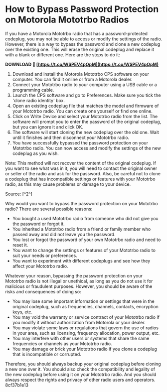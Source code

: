 
 
# How to Bypass Password Protection on Motorola Mototrbo Radios
 
If you have a Motorola Mototrbo radio that has a password-protected codeplug, you may not be able to access or modify the settings of the radio. However, there is a way to bypass the password and clone a new codeplug over the existing one. This will erase the original codeplug and replace it with a blank or different one. Here are the steps to do it:
 
**DOWNLOAD 🔗 [https://t.co/WSPEV4pOpM](https://t.co/WSPEV4pOpM)**


 
1. Download and install the Motorola Mototrbo CPS software on your computer. You can find it online or from a Motorola dealer.
2. Connect your Mototrbo radio to your computer using a USB cable or a programming cable.
3. Launch the CPS software and go to Preferences. Make sure you tick the 'clone radio identity' box.
4. Open an existing codeplug file that matches the model and firmware of your Mototrbo radio. You can create one yourself or find one online.
5. Click on Write Device and select your Mototrbo radio from the list. The software will prompt you to enter the password of the original codeplug, but you can ignore it and click OK.
6. The software will start cloning the new codeplug over the old one. Wait until it finishes and then disconnect your Mototrbo radio.
7. You have successfully bypassed the password protection on your Mototrbo radio. You can now access and modify the settings of the new codeplug as you wish.

Note: This method will not recover the content of the original codeplug. If you want to see what was in it, you will need to contact the original owner or seller of the radio and ask for the password. Also, be careful not to clone a codeplug that has incompatible settings or features with your Mototrbo radio, as this may cause problems or damage to your device.
 
Source: [^2^]

Why would you want to bypass the password protection on your Mototrbo radio? There are several possible reasons:

- You bought a used Mototrbo radio from someone who did not give you the password or forgot it.
- You inherited a Mototrbo radio from a friend or family member who passed away and did not leave you the password.
- You lost or forgot the password of your own Mototrbo radio and need to reset it.
- You want to change the settings or features of your Mototrbo radio to suit your needs or preferences.
- You want to experiment with different codeplugs and see how they affect your Mototrbo radio.

Whatever your reason, bypassing the password protection on your Mototrbo radio is not illegal or unethical, as long as you do not use it for malicious or fraudulent purposes. However, you should be aware of the risks and consequences of doing so:

- You may lose some important information or settings that were in the original codeplug, such as frequencies, channels, contacts, encryption keys, etc.
- You may void the warranty or service contract of your Mototrbo radio if you modify it without authorization from Motorola or your dealer.
- You may violate some laws or regulations that govern the use of radios in your area, such as licensing, frequency allocation, power output, etc.
- You may interfere with other users or systems that share the same frequencies or channels as your Mototrbo radio.
- You may damage or brick your Mototrbo radio if you clone a codeplug that is incompatible or corrupted.

Therefore, you should always backup your original codeplug before cloning a new one over it. You should also check the compatibility and legality of the new codeplug before using it on your Mototrbo radio. And you should always respect the rights and privacy of other radio users and operators.
 8cf37b1e13
 
